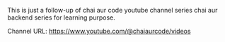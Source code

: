 This is just a follow-up of chai aur code youtube channel series chai aur backend series for learning purpose.

Channel URL:
https://www.youtube.com/@chaiaurcode/videos